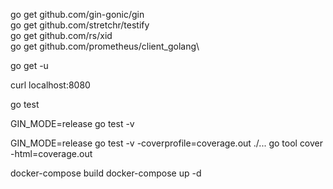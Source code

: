 go get github.com/gin-gonic/gin\
go get github.com/stretchr/testify\
go get github.com/rs/xid\
go get github.com/prometheus/client_golang\


go get -u

curl localhost:8080

go test

GIN_MODE=release go test -v

GIN_MODE=release go test -v -coverprofile=coverage.out ./...
go tool cover -html=coverage.out

docker-compose build
docker-compose up -d
